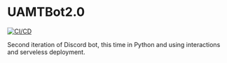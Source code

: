 # UAMTBot2.0

[![CI/CD](https://github.com/gASK13/UAMTBot2.0/actions/workflows/main_deploy.yml/badge.svg?branch=master)](https://github.com/gASK13/UAMTBot2.0/actions/workflows/main_deploy.yml?query=branch%3Amaster)

Second iteration of Discord bot, this time in Python and using interactions and serveless deployment.
